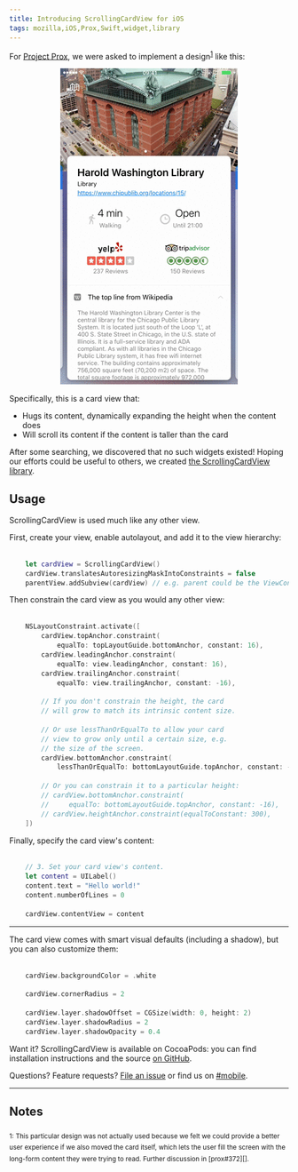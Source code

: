 ```yaml
---
title: Introducing ScrollingCardView for iOS
tags: mozilla,iOS,Prox,Swift,widget,library
---
```

For [Project Prox][Prox], we were asked to implement a
design<sup><a href="#notes">1</a></sup> like this:

<div align="center">
  <img src="/im/posts/scroll-card-view.gif" alt="Scrolling the card view">
</div>

Specifically, this is a card view that:

* Hugs its content, dynamically expanding the height when the content does
* Will scroll its content if the content is taller than the card

After some searching, we discovered that no such widgets existed! Hoping our
efforts could be useful to others, we created [the ScrollingCardView
library][GitHub].

## Usage
ScrollingCardView is used much like any other view.

First, create your view, enable autolayout, and add it to the view hierarchy:
```swift

    let cardView = ScrollingCardView()
    cardView.translatesAutoresizingMaskIntoConstraints = false
    parentView.addSubview(cardView) // e.g. parent could be the ViewController's

```

Then constrain the card view as you would any other view:
```swift

    NSLayoutConstraint.activate([
        cardView.topAnchor.constraint(
            equalTo: topLayoutGuide.bottomAnchor, constant: 16),
        cardView.leadingAnchor.constraint(
            equalTo: view.leadingAnchor, constant: 16),
        cardView.trailingAnchor.constraint(
            equalTo: view.trailingAnchor, constant: -16),

        // If you don't constrain the height, the card
        // will grow to match its intrinsic content size.

        // Or use lessThanOrEqualTo to allow your card
        // view to grow only until a certain size, e.g.
        // the size of the screen.
        cardView.bottomAnchor.constraint(
            lessThanOrEqualTo: bottomLayoutGuide.topAnchor, constant: -16),

        // Or you can constrain it to a particular height:
        // cardView.bottomAnchor.constraint(
        //     equalTo: bottomLayoutGuide.topAnchor, constant: -16),
        // cardView.heightAnchor.constraint(equalToConstant: 300),
    ])

```

Finally, specify the card view's content:
```swift

    // 3. Set your card view's content.
    let content = UILabel()
    content.text = "Hello world!"
    content.numberOfLines = 0

    cardView.contentView = content

```

---

The card view comes with smart visual defaults (including a shadow), but you
can also customize them:
```swift

    cardView.backgroundColor = .white

    cardView.cornerRadius = 2

    cardView.layer.shadowOffset = CGSize(width: 0, height: 2)
    cardView.layer.shadowRadius = 2
    cardView.layer.shadowOpacity = 0.4

```

Want it? ScrollingCardView is available on CocoaPods: you can find installation
instructions and the source [on GitHub][GitHub].

Questions? Feature requests? [File an issue][issues] or find us on [#mobile][].

---
<a name="Notes"></a>
## Notes
<sub>
1: This particular design was not actually used because we felt we could
provide a better user experience if we also moved the card itself, which lets
the user fill the screen with the long-form content they were trying to read.
Further discussion in [prox#372][].
</sub>

[Prox]: https://medium.com/firefox-ux/project-prox-4e4c4e155592#.qajntoscw
[prox#372]: https://github.com/mozilla-mobile/prox/issues/372
[GitHub]: https://github.com/mozilla-mobile/ScrollingCardView
[issues]: https://github.com/mozilla-mobile/ScrollingCardView/issues
[#mobile]: https://wiki.mozilla.org/IRC
